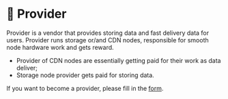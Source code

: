 # 💾 Provider

Provider is a vendor that provides storing data and fast delivery data for users. Provider runs storage or/and CDN nodes, responsible for smooth node hardware work and gets reward.

* Provider of CDN nodes are essentially getting paid for their work as data deliver;
* Storage node provider gets paid for storing data.

If you want to become a provider, please fill in the [form](https://docs.cere.network/ddc/overview).
